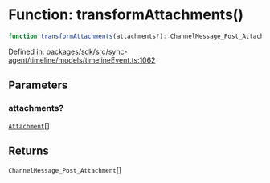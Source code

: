 # Function: transformAttachments()

```ts
function transformAttachments(attachments?): ChannelMessage_Post_Attachment[];
```

Defined in: [packages/sdk/src/sync-agent/timeline/models/timelineEvent.ts:1062](https://github.com/towns-protocol/towns/blob/0db1fd0ac7258e8db8cedfb6183e8eade8284fa1/packages/sdk/src/sync-agent/timeline/models/timelineEvent.ts#L1062)

## Parameters

### attachments?

[`Attachment`](../type-aliases/Attachment.md)[]

## Returns

`ChannelMessage_Post_Attachment`[]
